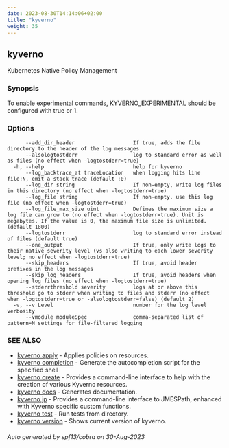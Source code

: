 ```yaml
---
date: 2023-08-30T14:14:06+02:00
title: "kyverno"
weight: 35
---
```

## kyverno

Kubernetes Native Policy Management

### Synopsis

To enable experimental commands, KYVERNO_EXPERIMENTAL should be configured with true or 1.

### Options

```
      --add_dir_header                   If true, adds the file directory to the header of the log messages
      --alsologtostderr                  log to standard error as well as files (no effect when -logtostderr=true)
  -h, --help                             help for kyverno
      --log_backtrace_at traceLocation   when logging hits line file:N, emit a stack trace (default :0)
      --log_dir string                   If non-empty, write log files in this directory (no effect when -logtostderr=true)
      --log_file string                  If non-empty, use this log file (no effect when -logtostderr=true)
      --log_file_max_size uint           Defines the maximum size a log file can grow to (no effect when -logtostderr=true). Unit is megabytes. If the value is 0, the maximum file size is unlimited. (default 1800)
      --logtostderr                      log to standard error instead of files (default true)
      --one_output                       If true, only write logs to their native severity level (vs also writing to each lower severity level; no effect when -logtostderr=true)
      --skip_headers                     If true, avoid header prefixes in the log messages
      --skip_log_headers                 If true, avoid headers when opening log files (no effect when -logtostderr=true)
      --stderrthreshold severity         logs at or above this threshold go to stderr when writing to files and stderr (no effect when -logtostderr=true or -alsologtostderr=false) (default 2)
  -v, --v Level                          number for the log level verbosity
      --vmodule moduleSpec               comma-separated list of pattern=N settings for file-filtered logging
```

### SEE ALSO

* [kyverno apply](./kyverno_apply)	 - Applies policies on resources.
* [kyverno completion](./kyverno_completion)	 - Generate the autocompletion script for the specified shell
* [kyverno create](./kyverno_create)	 - Provides a command-line interface to help with the creation of various Kyverno resources.
* [kyverno docs](./kyverno_docs)	 - Generates documentation.
* [kyverno jp](./kyverno_jp)	 - Provides a command-line interface to JMESPath, enhanced with Kyverno specific custom functions.
* [kyverno test](./kyverno_test)	 - Run tests from directory.
* [kyverno version](./kyverno_version)	 - Shows current version of kyverno.

###### Auto generated by spf13/cobra on 30-Aug-2023
